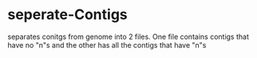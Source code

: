 seperate-Contigs
================

separates conitgs from genome into 2 files. One file contains contigs that have no "n"s and the other has all the contigs that have "n"s
